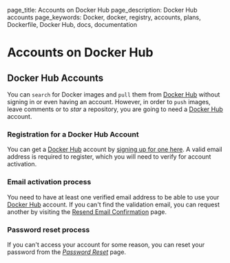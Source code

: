 page_title: Accounts on Docker Hub
page_description: Docker Hub accounts
page_keywords: Docker, docker, registry, accounts, plans, Dockerfile, Docker Hub, docs, documentation

# Accounts on Docker Hub

## Docker Hub Accounts

You can `search` for Docker images and `pull` them from [Docker Hub](https://hub.docker.com)
without signing in or even having an account. However, in order to `push` images,
leave comments or to *star* a repository, you are going to need a [Docker Hub](https://hub.docker.com) account.

### Registration for a Docker Hub Account

You can get a [Docker Hub](https://hub.docker.com) account by
[signing up for one here](https://hub.docker.com/account/signup/). A valid
email address is required to register, which you will need to verify for
account activation.

### Email activation process

You need to have at least one verified email address to be able to use your
[Docker Hub](https://hub.docker.com) account. If you can't find the validation email,
you can request another by visiting the [Resend Email Confirmation](
https://hub.docker.com/account/resend-email-confirmation/) page.

### Password reset process

If you can't access your account for some reason, you can reset your password
from the [*Password Reset*](https://hub.docker.com/account/forgot-password/)
page.
